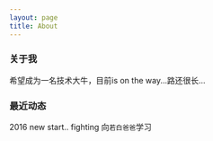 ```yaml
---
layout: page
title: About
---
```



### 关于我
希望成为一名技术大牛，目前is on the way...路还很长...

### 最近动态
2016 new start.. fighting 向`若白爸爸`学习
